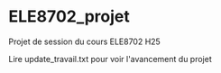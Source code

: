 # ELE8702_projet
Projet de session du cours ELE8702 H25


Lire update_travail.txt pour voir l'avancement du projet
